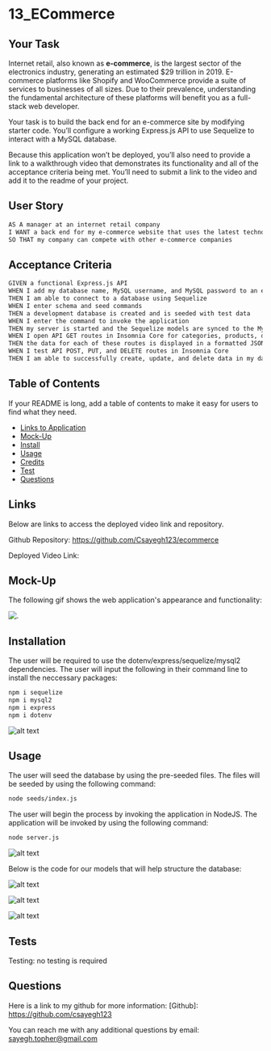 # 13_ECommerce

## Your Task

Internet retail, also known as **e-commerce**, is the largest sector of the electronics industry, generating an estimated $29 trillion in 2019. E-commerce platforms like Shopify and WooCommerce provide a suite of services to businesses of all sizes. Due to their prevalence, understanding the fundamental architecture of these platforms will benefit you as a full-stack web developer.

Your task is to build the back end for an e-commerce site by modifying starter code. You’ll configure a working Express.js API to use Sequelize to interact with a MySQL database.

Because this application won’t be deployed, you’ll also need to provide a link to a walkthrough video that demonstrates its functionality and all of the acceptance criteria being met. You’ll need to submit a link to the video and add it to the readme of your project.

## User Story

```md
AS A manager at an internet retail company
I WANT a back end for my e-commerce website that uses the latest technologies
SO THAT my company can compete with other e-commerce companies
```

## Acceptance Criteria

```md
GIVEN a functional Express.js API
WHEN I add my database name, MySQL username, and MySQL password to an environment variable file
THEN I am able to connect to a database using Sequelize
WHEN I enter schema and seed commands
THEN a development database is created and is seeded with test data
WHEN I enter the command to invoke the application
THEN my server is started and the Sequelize models are synced to the MySQL database
WHEN I open API GET routes in Insomnia Core for categories, products, or tags
THEN the data for each of these routes is displayed in a formatted JSON
WHEN I test API POST, PUT, and DELETE routes in Insomnia Core
THEN I am able to successfully create, update, and delete data in my database
```

## Table of Contents

If your README is long, add a table of contents to make it easy for users to find what they need.

- [Links to Application](#Links)
- [Mock-Up](#Mock-Up)
- [Install](#installation)
- [Usage](#usage)
- [Credits](#credits)
- [Test](#test)
- [Questions](#questions)

## Links

Below are links to access the deployed video link and repository.

Github Repository: https://github.com/Csayegh123/ecommerce

Deployed Video Link: 

## Mock-Up

The following gif shows the web application's appearance and functionality:

![.](./images/ecommerce.gif)

## Installation

The user will be required to use the dotenv/express/sequelize/mysql2 dependencies. The user will input the following in their command line to install the neccessary packages:

```bash
npm i sequelize
npm i mysql2
npm i express
npm i dotenv
```

![alt text](images/dependencies.png)

## Usage

The user will seed the database by using the pre-seeded files. The files will be seeded by using the following command:

```bash
node seeds/index.js
```

The user will begin the process by invoking the application in NodeJS. The application will be invoked by using the following command:

```bash
node server.js
```

![alt text](images/node.png)

Below is the code for our models that will help structure the database:

![alt text](images/models.png)

![alt text](images/categories.png)

![alt text](images/category2.png)

## Tests

Testing: no testing is required

## Questions

Here is a link to my github for more information: [Github]: https://github.com/csayegh123

You can reach me with any additional questions by email: sayegh.topher@gmail.com
